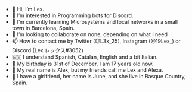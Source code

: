 - 👋 Hi, I’m Lex.
- 👀 I’m interested in Programming bots for Discord.
- 🌱 I’m currently learning Microsystems and local networks in a small town in Barcelona, Spain.
- 💞️ I’m looking to collaborate on none, depending on what I need
- 📫 How to contact me by Twitter (@L3x_25), Instagram (@19Lex_) or Discord (Lex レックス#3052)
- 🇪🇸 I understand Spanish, Catalan, English and a bit Italian. 
- 🎂 My birthday is 31st of December. I am 17 years old now.
- 🤔 My real name is Alex, but my friends call me Lex and Alexa.
- 💖 I have a girlfriend, her name is June, and she live in Basque Country, Spain.

<!---
Lexer1917/Lexer1917 is a ✨ special ✨ repository because its `README.md` (this file) appears on your GitHub profile.
You can click the Preview link to take a look at your changes.
--->
